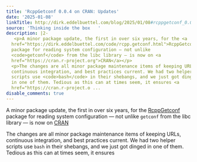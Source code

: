 ```yaml
---
title: 'RcppGetconf 0.0.4 on CRAN: Updates'
date: '2025-01-08'
linkTitle: http://dirk.eddelbuettel.com/blog/2025/01/08#rcppgetconf_0.0.4
source: 'Thinking inside the box   '
description: |2-
   <p>A minor package update, the first in over six years, for the <a
  href="https://dirk.eddelbuettel.com/code/rcpp.getconf.html">RcppGetconf</a>
  package for reading system configuration — not unlike
  <code>getconf</code> from the libc library — is now on <a
  href="https://cran.r-project.org">CRAN</a></p>
  <p>The changes are all minor package maintenance items of keeping URLs,
  continuous integration, and best practices current. We had two helper
  scripts use <code>bash</code> in their shebangs, and we just got dinged
  in one of them. Tedious as this can at times seem, it ensures <a
  href="https://cran.r-project.o ...
disable_comments: true
---
```

 <p>A minor package update, the first in over six years, for the <a
href="https://dirk.eddelbuettel.com/code/rcpp.getconf.html">RcppGetconf</a>
package for reading system configuration — not unlike
<code>getconf</code> from the libc library — is now on <a
href="https://cran.r-project.org">CRAN</a></p>
<p>The changes are all minor package maintenance items of keeping URLs,
continuous integration, and best practices current. We had two helper
scripts use <code>bash</code> in their shebangs, and we just got dinged
in one of them. Tedious as this can at times seem, it ensures <a
href="https://cran.r-project.o ...